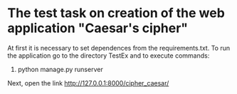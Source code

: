 # The test task on creation of the web application "Caesar's cipher"
At first it is necessary to set dependences from the requirements.txt.
To run the application go to the directory TestEx and to execute commands:
1) python manage.py runserver

Next, open the link http://127.0.0.1:8000/cipher_caesar/
